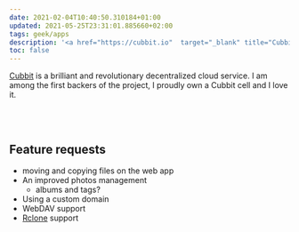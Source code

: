 ```yaml
---
date: 2021-02-04T10:40:50.310184+01:00
updated: 2021-05-25T23:31:01.885660+02:00
tags: geek/apps
description: '<a href="https://cubbit.io"  target="_blank" title="Cubbit">Cubbit</a>'
toc: false
---
```

[Cubbit] is a brilliant and revolutionary decentralized cloud service. I am among the first backers of the project, I proudly own a Cubbit cell and I love it.

<br>
<br>

## Feature requests

- moving and copying files on the web app
- An improved photos management
	- albums and tags?
- Using a custom domain
- WebDAV support
- [Rclone] support

[Rclone]: https://github.com/rclone/rclone 'Rclone on GitHub'
[Cubbit]: https://cubbit.io 'Cubbit'